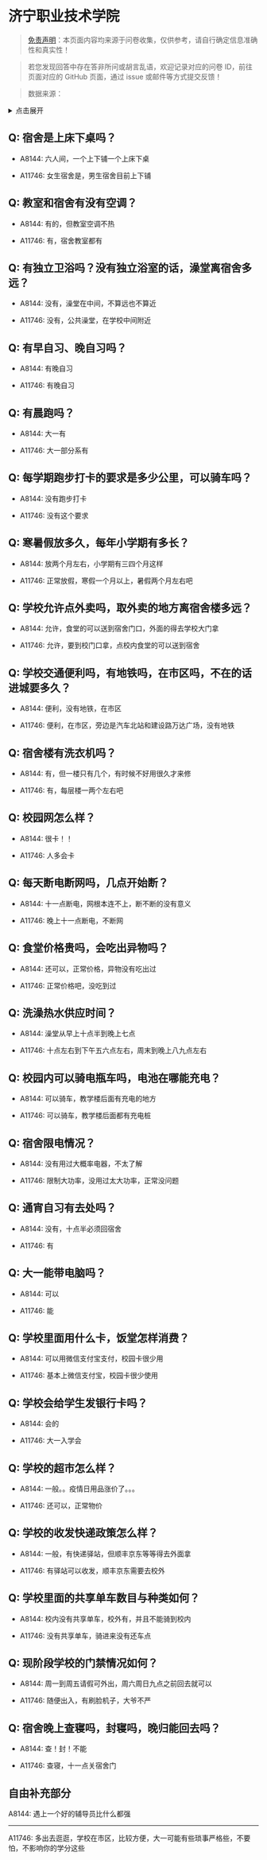 # 济宁职业技术学院

> [免责声明](https://colleges.chat/#_3)：本页面内容均来源于问卷收集，仅供参考，请自行确定信息准确性和真实性！

> 若您发现回答中存在答非所问或胡言乱语，欢迎记录对应的问卷 ID，前往页面对应的 GitHub 页面，通过 issue 或邮件等方式提交反馈！

> 数据来源：

<details><summary>点击展开</summary>
<ul>
<li>A8144: 匿名 (2022 年 06 月)</li>
<li>A11746: 匿名 (2022 年 06 月)</li>
</ul>
</details>

## Q: 宿舍是上床下桌吗？

- A8144: 六人间，一个上下铺一个上床下桌

- A11746: 女生宿舍是，男生宿舍目前上下铺

## Q: 教室和宿舍有没有空调？

- A8144: 有的，但教室空调不热

- A11746: 有，宿舍教室都有

## Q: 有独立卫浴吗？没有独立浴室的话，澡堂离宿舍多远？

- A8144: 没有，澡堂在中间，不算远也不算近

- A11746: 没有，公共澡堂，在学校中间附近

## Q: 有早自习、晚自习吗？

- A8144: 有晚自习

- A11746: 有晚自习

## Q: 有晨跑吗？

- A8144: 大一有

- A11746: 大一部分系有

## Q: 每学期跑步打卡的要求是多少公里，可以骑车吗？

- A8144: 没有跑步打卡

- A11746: 没有这个要求

## Q: 寒暑假放多久，每年小学期有多长？

- A8144: 放两个月左右，小学期有三四个月这样

- A11746: 正常放假，寒假一个月以上，暑假两个月左右吧

## Q: 学校允许点外卖吗，取外卖的地方离宿舍楼多远？

- A8144: 允许，食堂的可以送到宿舍门口，外面的得去学校大门拿

- A11746: 允许，要到校门口拿，点校内食堂的可以送到宿舍

## Q: 学校交通便利吗，有地铁吗，在市区吗，不在的话进城要多久？

- A8144: 便利，没有地铁，在市区

- A11746: 便利，在市区，旁边是汽车北站和建设路万达广场，没有地铁

## Q: 宿舍楼有洗衣机吗？

- A8144: 有，但一楼只有几个，有时候不好用很久才来修

- A11746: 有，每层楼一两个左右吧

## Q: 校园网怎么样？

- A8144: 很卡！！

- A11746: 人多会卡

## Q: 每天断电断网吗，几点开始断？

- A8144: 十一点断电，网根本连不上，断不断的没有意义

- A11746: 晚上十一点断电，不断网

## Q: 食堂价格贵吗，会吃出异物吗？

- A8144: 还可以，正常价格，异物没有吃出过

- A11746: 正常价格吧，没吃到过

## Q: 洗澡热水供应时间？

- A8144: 澡堂从早上十点半到晚上七点

- A11746: 十点左右到下午五六点左右，周末到晚上八九点左右

## Q: 校园内可以骑电瓶车吗，电池在哪能充电？

- A8144: 可以骑车，教学楼后面有充电的地方

- A11746: 可以骑车，教学楼后面都有充电桩

## Q: 宿舍限电情况？

- A8144: 没有用过大概率电器，不太了解

- A11746: 限制大功率，没用过太大功率，正常没问题

## Q: 通宵自习有去处吗？

- A8144: 没有，十点半必须回宿舍

- A11746: 有

## Q: 大一能带电脑吗？

- A8144: 可以

- A11746: 能

## Q: 学校里面用什么卡，饭堂怎样消费？

- A8144: 可以用微信支付宝支付，校园卡很少用

- A11746: 基本上微信支付宝，校园卡很少使用

## Q: 学校会给学生发银行卡吗？

- A8144: 会的

- A11746: 大一入学会

## Q: 学校的超市怎么样？

- A8144: 一般。。疫情日用品涨价了。。。

- A11746: 还可以，正常物价

## Q: 学校的收发快递政策怎么样？

- A8144: 一般，有快递驿站，但顺丰京东等等得去外面拿

- A11746: 有驿站可以收发，顺丰京东需要去校外

## Q: 学校里面的共享单车数目与种类如何？

- A8144: 校内没有共享单车，校外有，并且不能骑到校内

- A11746: 没有共享单车，骑进来没有还车点

## Q: 现阶段学校的门禁情况如何？

- A8144: 周一到周五请假可外出，周六周日九点之前回去就可以

- A11746: 随便出入，有刷脸机子，大爷不严

## Q: 宿舍晚上查寝吗，封寝吗，晚归能回去吗？

- A8144: 查！封！不能

- A11746: 查寝，十一点关宿舍门

## 自由补充部分

A8144: 遇上一个好的辅导员比什么都强

***

A11746: 多出去逛逛，学校在市区，比较方便，大一可能有些琐事严格些，不要怕，不影响你的学分这些